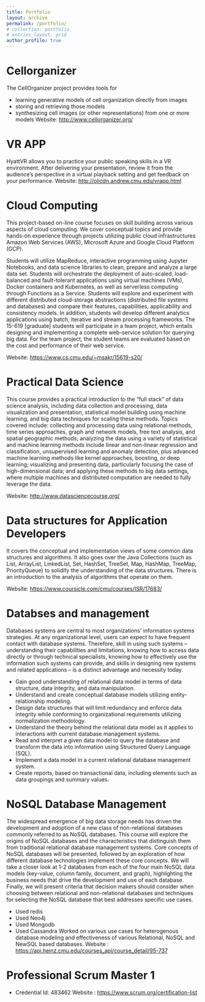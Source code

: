 ```yaml
---
title: Portfolio
layout: archive
permalink: /portfolio/
# collection: portfolio
# entries_layout: grid
author_profile: true
---
```

# Cellorganizer
The CellOrganizer project provides tools for
- learning generative models of cell organization directly from images
- storing and retrieving those models
- synthesizing cell images (or other representations) from one or more models
Website:  http://www.cellorganizer.org/

# VR APP
HyattVR allows you to practice your public speaking skills in a VR environment. After delivering your presentation, review it from the audience’s perspective in a virtual playback setting and get feedback on your performance.
Website: http://olicdn.andrew.cmu.edu/vrapp.html

# Cloud Computing

This project-based on-line course focuses on skill building across various aspects of cloud computing. We cover conceptual topics and provide hands-on experience through projects utilizing public cloud infrastructures Amazon Web Services (AWS), Microsoft Azure and Google Cloud Platform (GCP).

Students will utilize MapReduce, interactive programming using Jupyter Notebooks, and data science libraries to clean, prepare and analyze a large data set. Students will orchestrate the deployment of auto-scaled, load-balanced and fault-tolerant applications using virtual machines (VMs), Docker containers and Kubernetes, as well as serverless computing through Functions as a Service. Students will explore and experiment with different distributed cloud-storage abstractions (distributed file systems and databases) and compare their features, capabilities, applicability and consistency models. In addition, students will develop different analytics applications using batch, iterative and stream processing frameworks. The 15-619 [graduate] students will participate in a team project, which entails designing and implementing a complete web-service solution for querying big data. For the team project, the student teams are evaluated based on the cost and performance of their web service.

Website: https://www.cs.cmu.edu/~msakr/15619-s20/

# Practical Data Science
This course provides a practical introduction to the “full stack” of data science analysis, including data collection and processing, data visualization and presentation, statistical model building using machine learning, and big data techniques for scaling these methods. Topics covered include: collecting and processing data using relational methods, time series approaches, graph and network models, free text analysis, and spatial geographic methods; analyzing the data using a variety of statistical and machine learning methods include linear and non-linear regression and classification, unsupervised learning and anomaly detection, plus advanced machine learning methods like kernel approaches, boosting, or deep learning; visualizing and presenting data, particularly focusing the case of high-dimensional data; and applying these methods to big data settings, where multiple machines and distributed computation are needed to fully leverage the data.

Website: http://www.datasciencecourse.org/

# Data structures for Application Developers
It covers the conceptual and implementation views of some common data structures and algorithms. It also goes over the Java Collections (such as List, ArrayList, LinkedList, Set, HashSet, TreeSet, Map, HashMap, TreeMap, PriorityQueue) to solidify the understanding of the data structures. There is an introduction to the analysis of algorithms that operate on them.

Website: https://www.coursicle.com/cmu/courses/ISR/17683/

# Databses and management
 Databases systems are central to most organizations’ information systems strategies. At any organizational level, users can expect to have frequent contact with database systems. Therefore, skill in using such systems – understanding their capabilities and limitations, knowing how to access data directly or through technical specialists, knowing how to
effectively use the information such systems can provide, and skills in designing new systems and related applications – is a distinct advantage and necessity today. 
 - Gain good understanding of relational data model in terms of data structure, data integrity, and data manipulation.  
 - Understand and create conceptual database models utilizing entity-relationship modeling.  
 - Design data structures that will limit redundancy and enforce data integrity while conforming to organizational requirements utilizing normalization methodology. 
 - Understand the theory behind the relational data model as it applies to interactions with current database management systems.  
 - Read and interpret a given data model to query the database and transform the data into information using Structured Query Language (SQL).  
 - Implement a data model in a current relational database management system.  
 - Create reports, based on transactional data, including elements such as data groupings and summary values.  

 # NoSQL Database Management
 The widespread emergence of big data storage needs has driven the development and adoption of a new class of non-relational databases commonly referred to as NoSQL databases. This course will explore the origins of NoSQL databases and the characteristics that distinguish them from traditional relational database management systems. Core concepts of NoSQL databases will be presented, followed by an exploration of how different database technologies implement these core concepts. We will take a closer look at 1-2 databases from each of the four main NoSQL data models (key-value, column family, document, and graph), highlighting the business needs that drive the development and use of each database. Finally, we will present criteria that decision makers should consider when choosing between relational and non-relational databases and techniques for selecting the NoSQL database that best addresses specific use cases.
 - Used redis
 - Used Neo4j
 - Used Mongodb
 - Used Cassandra
 Worked on various use cases for heterogenous database modeling and effectiveness of various Relational, NoSQL and NewSQL based databases.
 Website : https://api.heinz.cmu.edu/courses_api/course_detail/95-737

# Professional Scrum Master 1
- Credential Id: 483462
Website : https://www.scrum.org/certification-list